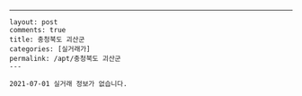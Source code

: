---
    layout: post
    comments: true
    title: 충청북도 괴산군
    categories: [실거래가]
    permalink: /apt/충청북도 괴산군
    ---

    2021-07-01 실거래 정보가 없습니다.

    
